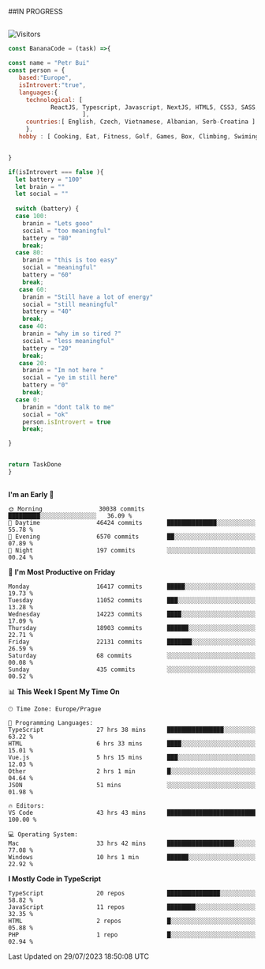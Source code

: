 ##IN PROGRESS
##
![Visitors](https://komarev.com/ghpvc/?username=petrbui&style=for-the-badge&label=Visitors+👀)
```Javascript
const BananaCode = (task) =>{

const name = "Petr Bui"
const person = {
   based:"Europe",
   isIntrovert:"true",
   languages:{
     technological: [ 
            ReactJS, Typescript, Javascript, NextJS, HTML5, CSS3, SASS, Redux, Node, Storybook, Styled-Component
                     ],
     countries:[ English, Czech, Vietnamese, Albanian, Serb-Croatina ]
     },
   hobby : [ Cooking, Eat, Fitness, Golf, Games, Box, Climbing, Swiming],


}

if(isIntrovert === false ){
  let battery = "100"
  let brain = ""
  let social = ""
  
  switch (battery) {
  case 100:
    branin = "Lets gooo"
    social = "too meaningful"
    battery = "80"
    break;
  case 80:
    branin = "this is too easy"
    social = "meaningful"
    battery = "60"
    break;
   case 60:
    branin = "Still have a lot of energy"
    social = "still meaningful"
    battery = "40"
    break;
   case 40:
    branin = "why im so tired ?"
    social = "less meaningful"
    battery = "20"
    break;
   case 20:
    branin = "Im not here "
    social = "ye im still here"
    battery = "0"
    break;
  case 0:
    branin = "dont talk to me"
    social = "ok"
    person.isIntrovert = true
    break;

}


return TaskDone
}
```



##
<!--
[![My GitHub stats](https://github-readme-stats.vercel.app/api?username=petrbui&theme=github_dark)](https://github.com/anuraghazra/github-readme-stats)

[![My wakatime stats](https://github-readme-stats.vercel.app/api/wakatime?username=petrbui&theme=github_dark)](https://github.com/anuraghazra/github-readme-stats)
-->
<!--START_SECTION:waka-->
**I'm an Early 🐤** 

```text
🌞 Morning                30038 commits       █████████░░░░░░░░░░░░░░░░   36.09 % 
🌆 Daytime                46424 commits       ██████████████░░░░░░░░░░░   55.78 % 
🌃 Evening                6570 commits        ██░░░░░░░░░░░░░░░░░░░░░░░   07.89 % 
🌙 Night                  197 commits         ░░░░░░░░░░░░░░░░░░░░░░░░░   00.24 % 
```
📅 **I'm Most Productive on Friday** 

```text
Monday                   16417 commits       █████░░░░░░░░░░░░░░░░░░░░   19.73 % 
Tuesday                  11052 commits       ███░░░░░░░░░░░░░░░░░░░░░░   13.28 % 
Wednesday                14223 commits       ████░░░░░░░░░░░░░░░░░░░░░   17.09 % 
Thursday                 18903 commits       ██████░░░░░░░░░░░░░░░░░░░   22.71 % 
Friday                   22131 commits       ███████░░░░░░░░░░░░░░░░░░   26.59 % 
Saturday                 68 commits          ░░░░░░░░░░░░░░░░░░░░░░░░░   00.08 % 
Sunday                   435 commits         ░░░░░░░░░░░░░░░░░░░░░░░░░   00.52 % 
```


📊 **This Week I Spent My Time On** 

```text
🕑︎ Time Zone: Europe/Prague

💬 Programming Languages: 
TypeScript               27 hrs 38 mins      ████████████████░░░░░░░░░   63.22 % 
HTML                     6 hrs 33 mins       ████░░░░░░░░░░░░░░░░░░░░░   15.01 % 
Vue.js                   5 hrs 15 mins       ███░░░░░░░░░░░░░░░░░░░░░░   12.03 % 
Other                    2 hrs 1 min         █░░░░░░░░░░░░░░░░░░░░░░░░   04.64 % 
JSON                     51 mins             ░░░░░░░░░░░░░░░░░░░░░░░░░   01.98 % 

🔥 Editors: 
VS Code                  43 hrs 43 mins      █████████████████████████   100.00 % 

💻 Operating System: 
Mac                      33 hrs 42 mins      ███████████████████░░░░░░   77.08 % 
Windows                  10 hrs 1 min        ██████░░░░░░░░░░░░░░░░░░░   22.92 % 
```

**I Mostly Code in TypeScript** 

```text
TypeScript               20 repos            ███████████████░░░░░░░░░░   58.82 % 
JavaScript               11 repos            ████████░░░░░░░░░░░░░░░░░   32.35 % 
HTML                     2 repos             █░░░░░░░░░░░░░░░░░░░░░░░░   05.88 % 
PHP                      1 repo              █░░░░░░░░░░░░░░░░░░░░░░░░   02.94 % 
```




 Last Updated on 29/07/2023 18:50:08 UTC
<!--END_SECTION:waka-->
